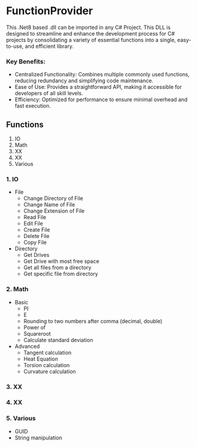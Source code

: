 # FunctionProvider
This .Net8 based .dll can be imported in any C# Project.
This DLL is designed to streamline and enhance the development process for C# projects by consolidating a variety of essential functions into a single, easy-to-use, and efficient library.

### Key Benefits:
- Centralized Functionality: Combines multiple commonly used functions, reducing redundancy and simplifying code maintenance.
- Ease of Use: Provides a straightforward API, making it accessible for developers of all skill levels.
- Efficiency: Optimized for performance to ensure minimal overhead and fast execution.

## Functions
1) IO
2) Math
3) XX
4) XX
5) Various

### 1. IO
- File
    - Change Directory of File
    - Change Name of File
    - Change Extension of File
    - Read File
    - Edit File
    - Create File
    - Delete File
    - Copy File
- Directory
    - Get Drives
    - Get Drive with most free space
    - Get all files from a directory
    - Get specific file from directory

### 2. Math
- Basic
    - PI
    - E
    - Rounding to two numbers after comma (decimal, double)
    - Power of
    - Squareroot
    - Calculate standard deviation
- Advanced
    - Tangent calculation
    - Heat Equation
    - Torsion calculation
    - Curvature calculation

### 3. XX

### 4. XX

### 5. Various
- GUID
- String manipulation
